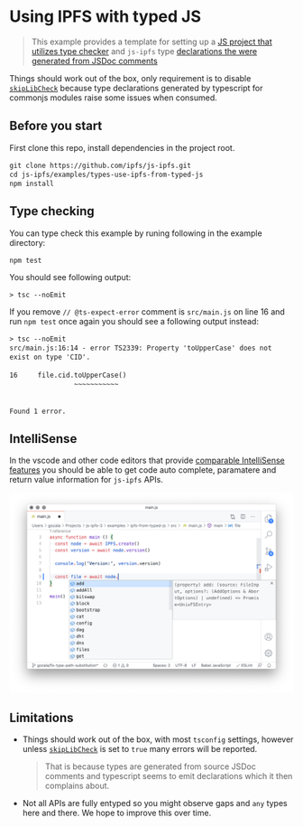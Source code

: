 # Using IPFS with typed JS 

> This example provides a template for setting up a [JS project that utilizes type checker](https://www.typescriptlang.org/docs/handbook/type-checking-javascript-files.html) and `js-ipfs` type [declarations the were generated from JSDoc comments](https://www.typescriptlang.org/docs/handbook/declaration-files/dts-from-js.html)

Things should work out of the box, only requirement is to disable
[`skipLibCheck`](https://www.typescriptlang.org/tsconfig#skipLibCheck) because type declarations generated by typescript for commonjs modules raise some issues when consumed.


## Before you start

First clone this repo, install dependencies in the project root.

```
git clone https://github.com/ipfs/js-ipfs.git
cd js-ipfs/examples/types-use-ipfs-from-typed-js
npm install
```

## Type checking

You can type check this example by runing following in the example directory:

```
npm test
```

You should see following output:

```
> tsc --noEmit
```

If you remove `// @ts-expect-error` comment is `src/main.js` on line 16 and run `npm test` once again you should see a following output instead:

```
> tsc --noEmit
src/main.js:16:14 - error TS2339: Property 'toUpperCase' does not exist on type 'CID'.

16     file.cid.toUpperCase()
                ~~~~~~~~~~~


Found 1 error.
```

## IntelliSense

In the vscode and other code editors that provide [comparable IntelliSense features](https://docs.microsoft.com/en-us/visualstudio/ide/using-intellisense?view=vs-2019) you should be able to get code auto complete, paramatere and return value information for `js-ipfs` APIs.

![Preview](Preview.png)

## Limitations

- Things should work out of the box, with most `tsconfig` settings, however unless
[`skipLibCheck`](https://www.typescriptlang.org/tsconfig#skipLibCheck) is set to `true` many errors will be reported.
  > That is because
types are generated from source JSDoc comments and typescript seems to emit declarations which it then complains about.

- Not all APIs are fully entyped so you might observe gaps and `any` types here and there. We hope to improve this over time.
